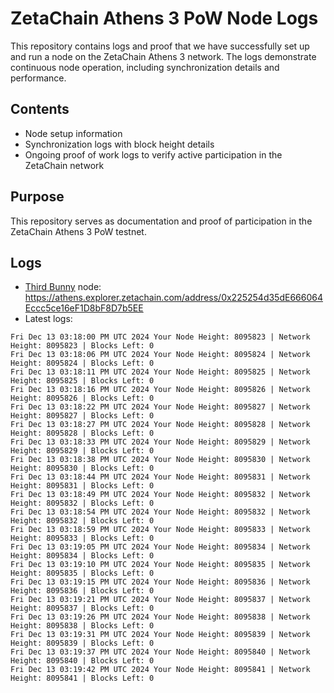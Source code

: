 # ZetaChain Athens 3 PoW Node Logs
This repository contains logs and proof that we have successfully set up and run a node on the ZetaChain Athens 3 network. The logs demonstrate continuous node operation, including synchronization details and performance.

## Contents
- Node setup information
- Synchronization logs with block height details
- Ongoing proof of work logs to verify active participation in the ZetaChain network

## Purpose
This repository serves as documentation and proof of participation in the ZetaChain Athens 3 PoW testnet.

## Logs

- [Third Bunny](https://thirdbunny.xyz/) node: https://athens.explorer.zetachain.com/address/0x225254d35dE666064Eccc5ce16eF1D8bF8D7b5EE
- Latest logs:
```
Fri Dec 13 03:18:00 PM UTC 2024 Your Node Height: 8095823 | Network Height: 8095823 | Blocks Left: 0
Fri Dec 13 03:18:06 PM UTC 2024 Your Node Height: 8095824 | Network Height: 8095824 | Blocks Left: 0
Fri Dec 13 03:18:11 PM UTC 2024 Your Node Height: 8095825 | Network Height: 8095825 | Blocks Left: 0
Fri Dec 13 03:18:16 PM UTC 2024 Your Node Height: 8095826 | Network Height: 8095826 | Blocks Left: 0
Fri Dec 13 03:18:22 PM UTC 2024 Your Node Height: 8095827 | Network Height: 8095827 | Blocks Left: 0
Fri Dec 13 03:18:27 PM UTC 2024 Your Node Height: 8095828 | Network Height: 8095828 | Blocks Left: 0
Fri Dec 13 03:18:33 PM UTC 2024 Your Node Height: 8095829 | Network Height: 8095829 | Blocks Left: 0
Fri Dec 13 03:18:38 PM UTC 2024 Your Node Height: 8095830 | Network Height: 8095830 | Blocks Left: 0
Fri Dec 13 03:18:44 PM UTC 2024 Your Node Height: 8095831 | Network Height: 8095831 | Blocks Left: 0
Fri Dec 13 03:18:49 PM UTC 2024 Your Node Height: 8095832 | Network Height: 8095832 | Blocks Left: 0
Fri Dec 13 03:18:54 PM UTC 2024 Your Node Height: 8095832 | Network Height: 8095832 | Blocks Left: 0
Fri Dec 13 03:18:59 PM UTC 2024 Your Node Height: 8095833 | Network Height: 8095833 | Blocks Left: 0
Fri Dec 13 03:19:05 PM UTC 2024 Your Node Height: 8095834 | Network Height: 8095834 | Blocks Left: 0
Fri Dec 13 03:19:10 PM UTC 2024 Your Node Height: 8095835 | Network Height: 8095835 | Blocks Left: 0
Fri Dec 13 03:19:15 PM UTC 2024 Your Node Height: 8095836 | Network Height: 8095836 | Blocks Left: 0
Fri Dec 13 03:19:21 PM UTC 2024 Your Node Height: 8095837 | Network Height: 8095837 | Blocks Left: 0
Fri Dec 13 03:19:26 PM UTC 2024 Your Node Height: 8095838 | Network Height: 8095838 | Blocks Left: 0
Fri Dec 13 03:19:31 PM UTC 2024 Your Node Height: 8095839 | Network Height: 8095839 | Blocks Left: 0
Fri Dec 13 03:19:37 PM UTC 2024 Your Node Height: 8095840 | Network Height: 8095840 | Blocks Left: 0
Fri Dec 13 03:19:42 PM UTC 2024 Your Node Height: 8095841 | Network Height: 8095841 | Blocks Left: 0
```

